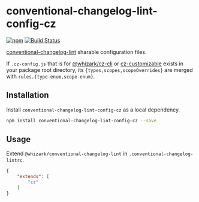 # conventional-changelog-lint-config-cz

[![npm][npm-image]][npm-url]
[![Build Status][travis-image]][travis-url]

[conventional-changelog-lint][] sharable configuration files.

If `.cz-config.js` that is for [@whizark/cz-cli][] or
[cz-customizable][] exists in your package root directory, its
`{types,scopes,scopeOverrides}` are merged with
`rules.{type-enum,scope-enum}`.

## Installation

Install `conventional-changelog-lint-config-cz` as a local dependency.

```sh
npm install conventional-changelog-lint-config-cz --save
```

## Usage

Extend `@whizark/conventional-changelog-lint` in
`.conventional-changelog-lintrc`.

```json
{
    "extends": [
        "cz"
    ]
}
```

[conventional-changelog-lint]: https://github.com/marionebl/conventional-changelog-lint
[@whizark/cz-cli]: https://github.com/whizark/cz-cli
[cz-customizable]: https://github.com/leonardoanalista/cz-customizable

[npm-image]: https://img.shields.io/npm/v/conventional-changelog-lint-config-cz.svg
[npm-url]: https://www.npmjs.com/conventional-changelog-lint-config-cz

[travis-image]: https://travis-ci.org/whizark/conventional-changelog-lint-config-cz.svg?branch=master
[travis-url]: https://travis-ci.org/whizark/conventional-changelog-lint-config-cz
